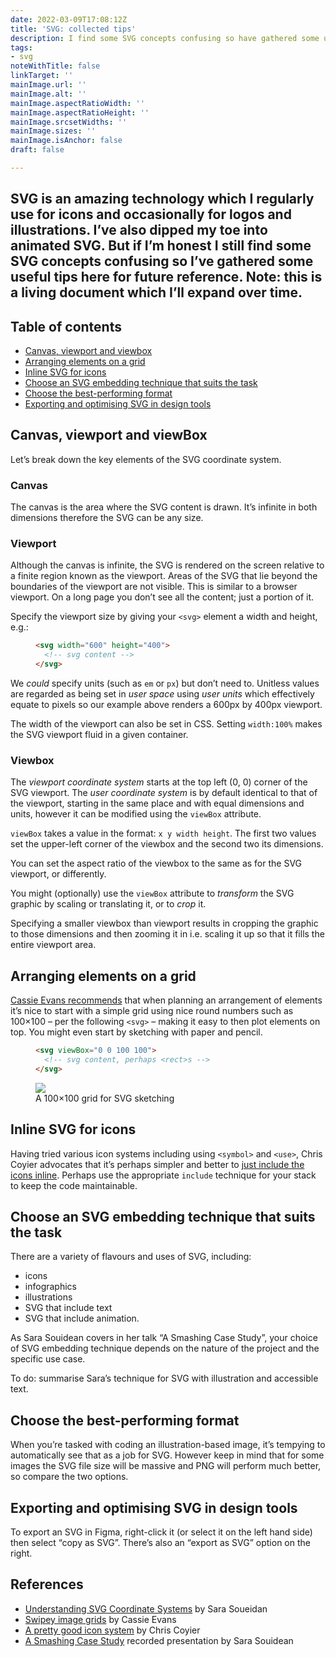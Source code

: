 ```yaml
---
date: 2022-03-09T17:08:12Z
title: 'SVG: collected tips'
description: I find some SVG concepts confusing so have gathered some useful tips
tags:
- svg
noteWithTitle: false
linkTarget: ''
mainImage.url: ''
mainImage.alt: ''
mainImage.aspectRatioWidth: ''
mainImage.aspectRatioHeight: ''
mainImage.srcsetWidths: ''
mainImage.sizes: ''
mainImage.isAnchor: false
draft: false

---
```

SVG is an amazing technology which I regularly use for icons and occasionally for logos and illustrations. I’ve also dipped my toe into animated SVG. But if I’m honest I still find some SVG concepts confusing so I’ve gathered some useful tips here for future reference. Note: this is a living document which I’ll expand over time.
---

## Table of contents

* [Canvas, viewport and viewbox](#canvas-viewport-and-viewbox)
* [Arranging elements on a grid](#arranging-elements-on-a-grid)
* [Inline SVG for icons](#inline-svg-for-icons)
* [Choose an SVG embedding technique that suits the task](#choose-an-svg-embedding-technique-that-suits-the-task)
* [Choose the best-performing format](#choose-the-best-performing-format)
* [Exporting and optimising SVG in design tools](#exporting-and-optimising-svg-in-design-tools)

## Canvas, viewport and viewBox

Let’s break down the key elements of the SVG coordinate system.

### Canvas

The canvas is the area where the SVG content is drawn. It’s infinite in both dimensions therefore the SVG can be any size. 

### Viewport

Although the canvas is infinite, the SVG is rendered on the screen relative to a finite region known as the viewport. Areas of the SVG that lie beyond the boundaries of the viewport are not visible. This is similar to a browser viewport. On a long page you don’t see all the content; just a portion of it.

Specify the viewport size by giving your `<svg>` element a width and height, e.g.:

<figure>

``` html
<svg width="600" height="400">
  <!-- svg content -->
</svg>
```
  
</figure>

We _could_ specify units (such as `em` or `px`) but don’t need to. Unitless values are regarded as being set in _user space_ using _user units_ which effectively equate to pixels so our example above renders a 600px by 400px viewport.

The width of the viewport can also be set in CSS. Setting `width:100%` makes the SVG viewport fluid in a given container.

### Viewbox

The _viewport coordinate system_ starts at the top left (0, 0) corner of the SVG viewport. The _user coordinate system_ is by default identical to that of the viewport, starting in the same place and with equal dimensions and units, however it can be modified using the `viewBox` attribute.
 
`viewBox` takes a value in the format: `x y width height`. The first two values set the upper-left corner of the viewbox and the second two its dimensions.

You can set the aspect ratio of the viewbox to the same as for the SVG viewport, or differently.

You might (optionally) use the `viewBox` attribute to _transform_ the SVG graphic by scaling or translating it, or to _crop_ it.

Specifying a smaller viewbox than viewport results in cropping the graphic to those dimensions and then zooming it in i.e. scaling it up so that it fills the entire viewport area.

## Arranging elements on a grid

[Cassie Evans recommends](https://www.cassie.codes/posts/swipey-image-grids/) that when planning an arrangement of elements it’s nice to start with a simple grid using nice round numbers such as 100×100 – per the following `<svg>` – making it easy to then plot elements on top. You might even start by sketching with paper and pencil. 

<figure>

``` html
<svg viewBox="0 0 100 100">
  <!-- svg content, perhaps <rect>s -->
</svg>
```
  
</figure>

<figure>
  <img style="margin-inline: auto;" src="https://res.cloudinary.com/fuzzylogic/image/upload/v1652611257/wepik-2022415-113410_zouman.jpg" />
  <figcaption>A 100×100 grid for SVG sketching</figcaption>  
</figure>

## Inline SVG for icons

Having tried various icon systems including using `<symbol>` and `<use>`, Chris Coyier advocates that it’s perhaps simpler and better to [just include the icons inline](https://css-tricks.com/pretty-good-svg-icon-system/). Perhaps use the appropriate `include` technique for your stack to keep the code maintainable.

## Choose an SVG embedding technique that suits the task

There are a variety of flavours and uses of SVG, including:

- icons
- infographics
- illustrations
- SVG that include text
- SVG that include animation.

As Sara Souidean covers in her talk “A Smashing Case Study”, your choice of SVG embedding technique depends on the nature of the project and the specific use case.

To do: summarise Sara’s technique for SVG with illustration and accessible text.

## Choose the best-performing format

When you’re tasked with coding an illustration-based image, it’s tempying to automatically see that as a job for SVG. However keep in mind that for some images the SVG file size will be massive and PNG will perform much better, so compare the two options.

## Exporting and optimising SVG in design tools

To export an SVG in Figma, right-click it (or select it on the left hand side) then select “copy as SVG”. There’s also an “export as SVG” option on the right.


## References

* [Understanding SVG Coordinate Systems](https://www.sarasoueidan.com/blog/svg-coordinate-systems/) by Sara Soueidan
* [Swipey image grids](https://www.cassie.codes/posts/swipey-image-grids/) by Cassie Evans
* [A pretty good icon system](https://css-tricks.com/pretty-good-svg-icon-system/) by Chris Coyier
* [A Smashing Case Study](https://vimeo.com/214427831) recorded presentation by Sara Souidean
